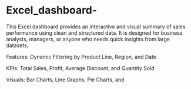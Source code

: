 # Excel_dashboard-


This Excel dashboard provides an interactive and visual summary of sales performance using clean and structured data. It is designed for business analysts, managers, or anyone who needs quick insights from large datasets.

 Features:
Dynamic Filtering by Product Line, Region, and Date

KPIs: Total Sales, Profit, Average Discount, and Quantity Sold

Visuals: Bar Charts, Line Graphs, Pie Charts, and
